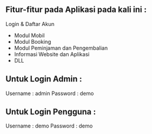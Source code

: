 ## Fitur-fitur pada Aplikasi pada kali ini :

Login & Daftar Akun
- Modul Mobil
- Modul Booking
- Modul Peminjaman dan Pengembalian 
- Informasi Website dan Aplikasi
- DLL

## Untuk Login Admin :

Username : admin
Password : demo 

## Untuk Login Pengguna :

Username : demo
Password : demo